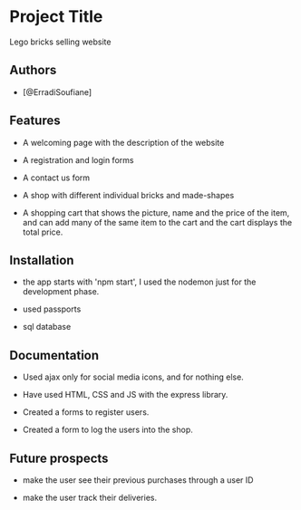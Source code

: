 # Project Title

Lego bricks selling website

## Authors

- [@ErradiSoufiane]

## Features

- A welcoming page with the description of the website

- A registration and login forms

- A contact us form

- A shop with different individual bricks and made-shapes

- A shopping cart that shows the picture, name and the price of the item, and can add many of the same item to the cart and the cart displays the total price.

## Installation

- the app starts with 'npm start', I used the nodemon just for the development phase.

- used passports

- sql database

## Documentation

- Used ajax only for social media icons, and for nothing else.

- Have used HTML, CSS and JS with the express library.

- Created a forms to register users.

- Created a form to log the users into the shop.

## Future prospects

- make the user see their previous purchases through a user ID

- make the user track their deliveries.
